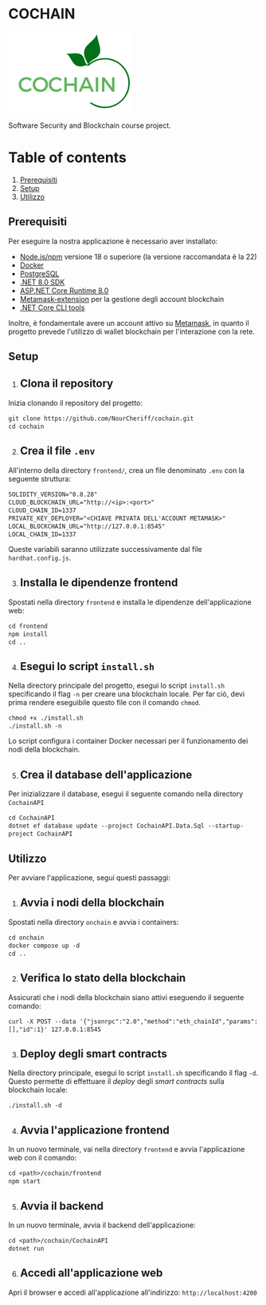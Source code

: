 # COCHAIN

![cochain-logo](./frontend/public/logo.png)

Software Security and Blockchain course project.

# Table of contents
1. [Prerequisiti](#prerequisiti)
2. [Setup](#setup)
3. [Utilizzo](#utilizzo)

## Prerequisiti

Per eseguire la nostra applicazione è necessario aver installato:
- [Node.js/npm](https://nodejs.org/en/download) versione 18 o superiore (la versione raccomandata è la 22)
- [Docker](https://docs.docker.com/engine/install/)
- [PostgreSQL](https://www.postgresql.org/download/)
- [.NET 8.0 SDK](https://dotnet.microsoft.com/en-us/download/dotnet/8.0)
- [ASP.NET Core Runtime 8.0](https://dotnet.microsoft.com/en-us/download/dotnet/8.0)
- [Metamask-extension](https://metamask.io/download) per la gestione degli account blockchain
- [.NET Core CLI tools](https://learn.microsoft.com/en-us/ef/core/get-started/overview/install#get-the-net-core-cli-tools)

Inoltre, è fondamentale avere un account attivo su [Metamask](https://portfolio.metamask.io/), in quanto il progetto prevede l'utilizzo di wallet blockchain per l'interazione con la rete.

## Setup
1. ## Clona il repository
Inizia clonando il repository del progetto:
```
git clone https://github.com/NourCheriff/cochain.git
cd cochain
```

2. ## Crea il file `.env` 
All'interno della directory `frontend/`, crea un file denominato `.env` con la seguente struttura:
```
SOLIDITY_VERSION="0.8.28"
CLOUD_BLOCKCHAIN_URL="http://<ip>:<port>"
CLOUD_CHAIN_ID=1337
PRIVATE_KEY_DEPLOYER="<CHIAVE PRIVATA DELL'ACCOUNT METAMASK>"
LOCAL_BLOCKCHAIN_URL="http://127.0.0.1:8545"
LOCAL_CHAIN_ID=1337
```

Queste variabili saranno utilizzate successivamente dal file `hardhat.config.js`.

3. ## Installa le dipendenze frontend
Spostati nella directory `frontend` e installa le dipendenze dell'applicazione web:
```
cd frontend
npm install
cd ..
```

4. ## Esegui lo script `install.sh`
Nella directory principale del progetto, esegui lo script `install.sh` specificando il flag `-n` per creare una blockchain locale. Per far ciò, devi prima rendere eseguibile questo file con il comando `chmod`.
```
chmod +x ./install.sh
./install.sh -n
```
Lo script configura i container Docker necessari per il funzionamento dei nodi della blockchain.

5. ## Crea il database dell'applicazione
Per inizializzare il database, esegui il seguente comando nella directory `CochainAPI`
```
cd CochainAPI
dotnet ef database update --project CochainAPI.Data.Sql --startup-project CochainAPI
```

## Utilizzo
Per avviare l'applicazione, segui questi passaggi:
1. ## Avvia i nodi della blockchain
Spostati nella directory `onchain` e avvia i containers:
```
cd onchain
docker compose up -d
cd ..
```

2. ## Verifica lo stato della blockchain
Assicurati che i nodi della blockchain siano attivi eseguendo il seguente comando:
```
curl -X POST --data '{"jsonrpc":"2.0","method":"eth_chainId","params":[],"id":1}' 127.0.0.1:8545
```

3. ## Deploy degli smart contracts
Nella directory principale, esegui lo script `install.sh` specificando il flag `-d`. Questo permette di effettuare il *deploy* degli *smart contracts* sulla blockchain locale:
```
./install.sh -d
```

4. ## Avvia l'applicazione frontend 
In un nuovo terminale, vai nella directory `frontend` e avvia l'applicazione web con il comando: 
```
cd <path>/cochain/frontend
npm start
```

5. ## Avvia il backend
In un nuovo terminale, avvia il backend dell'applicazione:
```
cd <path>/cochain/CochainAPI
dotnet run
```

6. ## Accedi all'applicazione web
Apri il browser e accedi all'applicazione all'indirizzo: `http://localhost:4200`